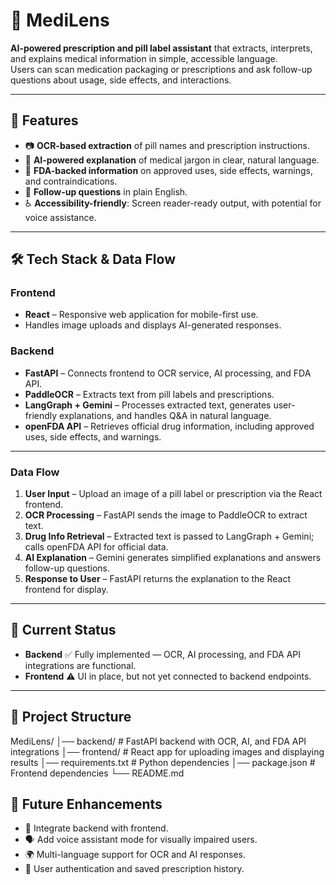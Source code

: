 # 💊 MediLens

**AI-powered prescription and pill label assistant** that extracts, interprets, and explains medical information in simple, accessible language.  
Users can scan medication packaging or prescriptions and ask follow-up questions about usage, side effects, and interactions.

---

## 🚀 Features
- 📷 **OCR-based extraction** of pill names and prescription instructions.
- 🤖 **AI-powered explanation** of medical jargon in clear, natural language.
- 💊 **FDA-backed information** on approved uses, side effects, warnings, and contraindications.
- 💬 **Follow-up questions** in plain English.
- ♿ **Accessibility-friendly**: Screen reader-ready output, with potential for voice assistance.

---

## 🛠 Tech Stack & Data Flow

### **Frontend**
- **React** – Responsive web application for mobile-first use.
- Handles image uploads and displays AI-generated responses.

### **Backend**
- **FastAPI** – Connects frontend to OCR service, AI processing, and FDA API.
- **PaddleOCR** – Extracts text from pill labels and prescriptions.
- **LangGraph + Gemini** – Processes extracted text, generates user-friendly explanations, and handles Q&A in natural language.
- **openFDA API** – Retrieves official drug information, including approved uses, side effects, and warnings.

---

### **Data Flow**
1. **User Input** – Upload an image of a pill label or prescription via the React frontend.
2. **OCR Processing** – FastAPI sends the image to PaddleOCR to extract text.
3. **Drug Info Retrieval** – Extracted text is passed to LangGraph + Gemini; calls openFDA API for official data.
4. **AI Explanation** – Gemini generates simplified explanations and answers follow-up questions.
5. **Response to User** – FastAPI returns the explanation to the React frontend for display.

---

## 📌 Current Status
- **Backend** ✅ Fully implemented — OCR, AI processing, and FDA API integrations are functional.
- **Frontend** ⚠️ UI in place, but not yet connected to backend endpoints.

---

## 📂 Project Structure
MediLens/
│── backend/           # FastAPI backend with OCR, AI, and FDA API integrations
│── frontend/          # React app for uploading images and displaying results
│── requirements.txt   # Python dependencies
│── package.json       # Frontend dependencies
└── README.md

## 🔮 Future Enhancements
- 🔗 Integrate backend with frontend.
- 🗣 Add voice assistant mode for visually impaired users.
- 🌍 Multi-language support for OCR and AI responses.
- 🔐 User authentication and saved prescription history.
